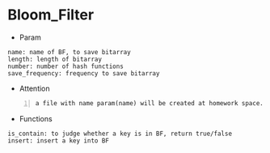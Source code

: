 # Bloom_Filter
* Param
```
name: name of BF, to save bitarray
length: length of bitarray
number: number of hash functions
save_frequency: frequency to save bitarray
```  
* Attention
```number of hash functions can't exceed 11, and must more than 0.
a file with name param(name) will be created at homework space.
```
* Functions
```
is_contain: to judge whether a key is in BF, return true/false
insert: insert a key into BF
```
